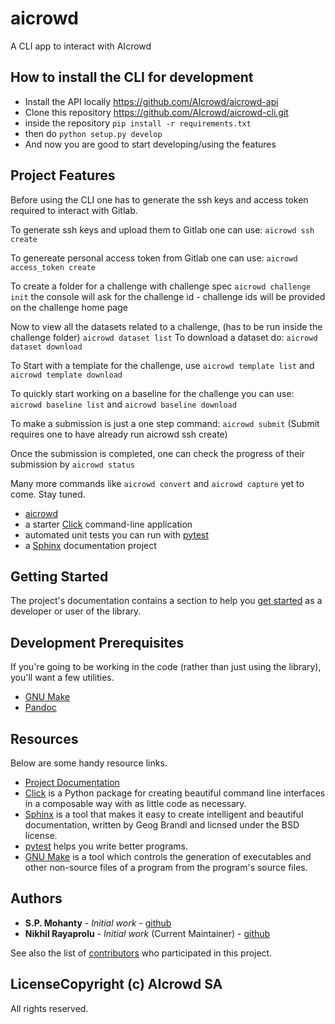 
# aicrowd

A CLI app to interact with AIcrowd 

## How to install the CLI for development

 -  Install the API locally https://github.com/AIcrowd/aicrowd-api
 -  Clone this repository  https://github.com/AIcrowd/aicrowd-cli.git
 - inside the repository `pip install -r requirements.txt`
 - then do `python setup.py develop`
 - And now you are good to start developing/using the features






## Project Features
Before using the CLI one has to generate the ssh keys and access token required to interact with Gitlab.

To generate ssh keys and upload them to Gitlab one can use:
`aicrowd ssh create`

To genereate personal access token from Gitlab one can use:
`aicrowd access_token create`

To create a folder for a challenge with challenge spec
`aicrowd challenge init`
the console will ask for the challenge id - challenge ids will be provided on the challenge home page

Now to view all the datasets related to a challenge, (has to be run inside the challenge folder)
`aicrowd dataset list`
To download a dataset do:
`aicrowd dataset download`

To Start with a template for the challenge, use
`aicrowd template list` and `aicrowd template download`

To quickly start working on a baseline for the challenge you can use:
`aicrowd baseline list` and `aicrowd baseline download`

To make a submission is just a one step command:
`aicrowd submit` (Submit requires one to have already run aicrowd ssh create)

Once the submission is completed, one can check the progress of their submission by `aicrowd status`

Many more commands like `aicrowd convert` and `aicrowd capture` yet to come. Stay tuned.

* [aicrowd](http://aicrowd-cli.readthedocs.io/)
* a starter [Click](http://click.pocoo.org/5/) command-line application
* automated unit tests you can run with [pytest](https://docs.pytest.org/en/latest/)
* a [Sphinx](http://www.sphinx-doc.org/en/master/) documentation project

## Getting Started

The project's documentation contains a section to help you
[get started](https://aicrowd-cli.readthedocs.io/en/latest/getting_started.html) as a developer or
user of the library.

## Development Prerequisites

If you're going to be working in the code (rather than just using the library), you'll want a few utilities.

* [GNU Make](https://www.gnu.org/software/make/)
* [Pandoc](https://pandoc.org/)

## Resources

Below are some handy resource links.

* [Project Documentation](http://aicrowd-cli.readthedocs.io/)
* [Click](http://click.pocoo.org/5/) is a Python package for creating beautiful command line interfaces in a composable way with as little code as necessary.
* [Sphinx](http://www.sphinx-doc.org/en/master/) is a tool that makes it easy to create intelligent and beautiful documentation, written by Geog Brandl and licnsed under the BSD license.
* [pytest](https://docs.pytest.org/en/latest/) helps you write better programs.
* [GNU Make](https://www.gnu.org/software/make/) is a tool which controls the generation of executables and other non-source files of a program from the program's source files.


## Authors

* **S.P. Mohanty** - *Initial work* - [github](https://github.com/spMohanty)
* **Nikhil Rayaprolu** - *Initial work* (Current Maintainer) - [github](https://github.com/nikhilrayaprolu)   

See also the list of [contributors](https://github.com/spMohanty/aicrowd/contributors) who participated in this project.

## LicenseCopyright (c) AIcrowd SA

All rights reserved.
